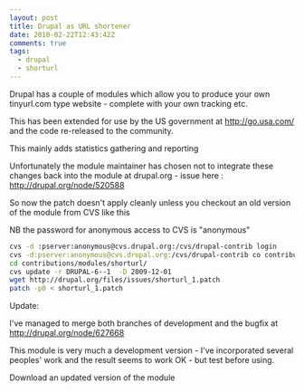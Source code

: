 ```yaml
---
layout: post
title: Drupal as URL shortener
date: 2010-02-22T12:43:42Z
comments: true
tags:
  - drupal
  - shorturl
---
```


Drupal has a couple of modules which allow you to produce your own tinyurl.com type website - complete with your own tracking etc.

This has been extended for use by the US government at http://go.usa.com/ and the code re-released to the community.

This mainly adds statistics gathering and reporting

Unfortunately the module maintainer has chosen not to integrate these changes back into the module at drupal.org - issue here : http://drupal.org/node/520588

So now the patch doesn't apply cleanly unless you checkout an old version of the module from CVS like this

NB the password for anonymous access to CVS is "anonymous"

```bash
cvs -d :pserver:anonymous@cvs.drupal.org:/cvs/drupal-contrib login
cvs -d:pserver:anonymous@cvs.drupal.org:/cvs/drupal-contrib co contributions/modules/shorturl
cd contributions/modules/shorturl/
cvs update -r DRUPAL-6--1  -D 2009-12-01
wget http://drupal.org/files/issues/shorturl_1.patch
patch -p0 < shorturl_1.patch
```

Update:

I've managed to merge both branches of development and the bugfix at http://drupal.org/node/627668

This module is very much a development version - I've incorporated several peoples' work and the result seems to work OK - but test before using.

Download an updated version of the module
